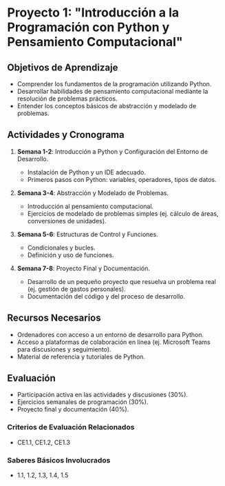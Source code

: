 # Proyecto 1: "Introducción a la Programación con Python y Pensamiento Computacional"

## Objetivos de Aprendizaje
- Comprender los fundamentos de la programación utilizando Python.
- Desarrollar habilidades de pensamiento computacional mediante la resolución de problemas prácticos.
- Entender los conceptos básicos de abstracción y modelado de problemas.

## Actividades y Cronograma
1. **Semana 1-2**: Introducción a Python y Configuración del Entorno de Desarrollo.
    - Instalación de Python y un IDE adecuado.
    - Primeros pasos con Python: variables, operadores, tipos de datos.

2. **Semana 3-4**: Abstracción y Modelado de Problemas.
    - Introducción al pensamiento computacional.
    - Ejercicios de modelado de problemas simples (ej. cálculo de áreas, conversiones de unidades).

3. **Semana 5-6**: Estructuras de Control y Funciones.
    - Condicionales y bucles.
    - Definición y uso de funciones.

4. **Semana 7-8**: Proyecto Final y Documentación.
    - Desarrollo de un pequeño proyecto que resuelva un problema real (ej. gestión de gastos personales).
    - Documentación del código y del proceso de desarrollo.

## Recursos Necesarios
- Ordenadores con acceso a un entorno de desarrollo para Python.
- Acceso a plataformas de colaboración en línea (ej. Microsoft Teams para discusiones y seguimiento).
- Material de referencia y tutoriales de Python.

## Evaluación
- Participación activa en las actividades y discusiones (30%).
- Ejercicios semanales de programación (30%).
- Proyecto final y documentación (40%).

### Criterios de Evaluación Relacionados
- CE1.1, CE1.2, CE1.3

### Saberes Básicos Involucrados
- 1.1, 1.2, 1.3, 1.4, 1.5
